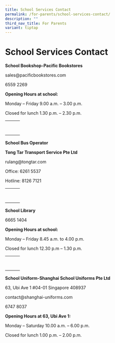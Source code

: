 ```yaml
---
title: School Services Contact
permalink: /for-parents/school-services-contact/
description: ""
third_nav_title: For Parents
variant: tiptap
---
```

<h1>School Services Contact</h1>
<p><strong>School Bookshop-Pacific Bookstores</strong>
</p>
<p>sales@pacificbookstores.com</p>
<p>6559 2269</p>
<p><strong>Opening Hours at school:</strong>
</p>
<p>Monday – Friday 9.00 a.m. – 3.00 p.m.</p>
<p>Closed for lunch 1.30 p.m. – 2.30 p.m.</p>
<table>
<tbody>
<tr>
<th rowspan="1" colspan="1">
<p></p>
</th>
<th rowspan="1" colspan="1">
<p></p>
</th>
<th rowspan="1" colspan="1">
<p></p>
</th>
</tr>
<tr>
<td rowspan="1" colspan="1">
<p></p>
</td>
<td rowspan="1" colspan="1">
<p></p>
</td>
<td rowspan="1" colspan="1">
<p></p>
</td>
</tr>
</tbody>
</table>
<p><strong>School Bus Operator</strong>
</p>
<p><strong>Tong Tar Transport Service Pte Ltd</strong>
</p>
<p>rulang@tongtar.com</p>
<p>Office: 6261 5537</p>
<p>Hotline: 8126 7121</p>
<table>
<tbody>
<tr>
<th rowspan="1" colspan="1">
<p></p>
</th>
<th rowspan="1" colspan="1">
<p></p>
</th>
<th rowspan="1" colspan="1">
<p></p>
</th>
</tr>
<tr>
<td rowspan="1" colspan="1">
<p></p>
</td>
<td rowspan="1" colspan="1">
<p></p>
</td>
<td rowspan="1" colspan="1">
<p></p>
</td>
</tr>
</tbody>
</table>
<p><strong>School Library</strong>
</p>
<p>6665 1404</p>
<p><strong>Opening Hours at school:</strong>
</p>
<p>Monday – Friday 8.45 a.m. to 4.00 p.m.</p>
<p>Closed for lunch 12.30 p.m – 1.30 p.m.</p>
<table>
<tbody>
<tr>
<th rowspan="1" colspan="1">
<p></p>
</th>
<th rowspan="1" colspan="1">
<p></p>
</th>
<th rowspan="1" colspan="1">
<p></p>
</th>
</tr>
<tr>
<td rowspan="1" colspan="1">
<p></p>
</td>
<td rowspan="1" colspan="1">
<p></p>
</td>
<td rowspan="1" colspan="1">
<p></p>
</td>
</tr>
</tbody>
</table>
<p><strong>School Uniform-Shanghai School Uniforms Pte Ltd</strong>
</p>
<p>63, Ubi Ave 1 #04-01 Singapore 408937</p>
<p>contact@shanghai-uniforms.com</p>
<p>6747 8037</p>
<p><strong>Opening Hours at 63, Ubi Ave 1:</strong>
</p>
<p>Monday – Saturday 10.00 a.m. – 6.00 p.m.</p>
<p>Closed for lunch 1.00 p.m. – 2.00 p.m.</p>